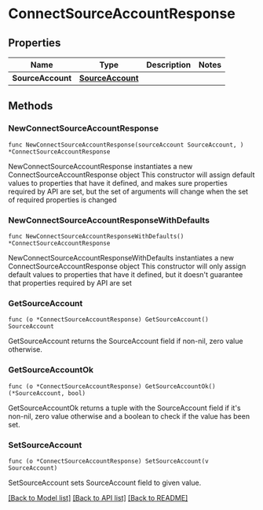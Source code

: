 # ConnectSourceAccountResponse

## Properties

Name | Type | Description | Notes
------------ | ------------- | ------------- | -------------
**SourceAccount** | [**SourceAccount**](SourceAccount.md) |  | 

## Methods

### NewConnectSourceAccountResponse

`func NewConnectSourceAccountResponse(sourceAccount SourceAccount, ) *ConnectSourceAccountResponse`

NewConnectSourceAccountResponse instantiates a new ConnectSourceAccountResponse object
This constructor will assign default values to properties that have it defined,
and makes sure properties required by API are set, but the set of arguments
will change when the set of required properties is changed

### NewConnectSourceAccountResponseWithDefaults

`func NewConnectSourceAccountResponseWithDefaults() *ConnectSourceAccountResponse`

NewConnectSourceAccountResponseWithDefaults instantiates a new ConnectSourceAccountResponse object
This constructor will only assign default values to properties that have it defined,
but it doesn't guarantee that properties required by API are set

### GetSourceAccount

`func (o *ConnectSourceAccountResponse) GetSourceAccount() SourceAccount`

GetSourceAccount returns the SourceAccount field if non-nil, zero value otherwise.

### GetSourceAccountOk

`func (o *ConnectSourceAccountResponse) GetSourceAccountOk() (*SourceAccount, bool)`

GetSourceAccountOk returns a tuple with the SourceAccount field if it's non-nil, zero value otherwise
and a boolean to check if the value has been set.

### SetSourceAccount

`func (o *ConnectSourceAccountResponse) SetSourceAccount(v SourceAccount)`

SetSourceAccount sets SourceAccount field to given value.



[[Back to Model list]](../README.md#documentation-for-models) [[Back to API list]](../README.md#documentation-for-api-endpoints) [[Back to README]](../README.md)


